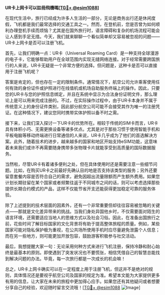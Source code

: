 **UR卡上网卡可以註冊飛機嗎[[TG💪+ @esim1088](https://t.me/s/esim1088)]**

在现代生活中，旅行已经成为许多人生活的一部分，无论是商务出行还是休闲度假，飞机都是我们最常选择的交通工具之一。然而，在登机前，您是否曾为如何顺利办理登机手续而烦恼？尤其是在国外旅行时，语言障碍和复杂的机场流程可能会让人感到手足无措。今天，我们就来聊聊一个看似简单却又容易被忽视的问题——UR卡上网卡是否可以注册飞机。

首先，让我们明确一点：UR卡（Universal Roaming Card）是一种支持全球漫游的电子卡，它能够帮助用户在全球范围内实现无缝网络连接。对于经常需要跨国旅行的人来说，UR卡无疑是一个非常方便的选择。但问题是，这种卡是否可以直接用于注册飞机呢？

答案是肯定的，但也存在一定的限制条件。通常情况下，航空公司允许乘客使用任何有效的身份证件或护照进行在线值机或机场自助服务终端上的操作。因此，只要您的UR卡与您的护照信息绑定，并且在系统中显示为合法身份证明文件，那么理论上是可以用来完成注册的。不过，在实际操作过程中，由于UR卡本身并不属于传统意义上的身份证件类别，因此部分航空公司可能不会接受其作为唯一的注册凭证。在这种情况下，建议您同时携带实体护照以备不时之需。

接下来，让我们深入探讨一下UR卡的优势所在。相较于传统的SIM卡而言，UR卡具有体积小巧、无需更换设备等诸多优点。尤其是对于那些习惯于使用智能手机和平板电脑等移动终端进行日常通信的人来说，UR卡几乎成为了他们的首选解决方案。此外，随着技术的进步，越来越多的国家和地区开始支持eSIM功能，这意味着未来我们或许不再需要随身携带多张物理卡片就能享受到高质量的国际数据服务。

当然啦，尽管UR卡有着诸多便利之处，但在具体使用时还是需要注意一些细节问题。比如，在购买UR卡之前最好先确认目的地是否支持该类型的服务；另外还要留意套餐内容是否符合自己的需求，避免因超出流量限额而产生额外费用。如果您计划长期驻留在某个国家或者频繁往返于不同城市之间的话，则可以考虑选择那些提供长期合约模式的产品，这样不仅能节省开支还能获得更加稳定可靠的服务体验。

除了上述提到的技术层面的因素外，还有一个非常重要但却往往容易被忽略的关键点——那就是文化差异带来的挑战。当我们身处异国他乡时，不仅需要面对陌生的语言环境，还需要适应当地人的思维方式以及社会习俗。因此，在准备出国旅行之前，花些时间了解目标国家的文化背景将有助于提高整体旅程的质量。例如，某些国家可能对隐私保护极为重视，在公共场所使用手机时应尽量避免泄露个人信息；而在另一些地方，则可能更加开放包容，鼓励游客积极参与社交活动。

最后，我想提醒大家一句：无论采用何种方式来进行飞机注册，保持冷静和耐心始终是最基本的原则。即使遇到了突发状况也不要慌张，相信凭借自己的智慧总能找到解决问题的办法。毕竟，每一次旅行都是一次成长的机会嘛！

总之，UR卡上网卡确实可以在一定程度上用于注册飞机，但这并不是绝对的规则，具体情况还是要视乎航空公司及国家的规定为准。希望本文能为大家提供更多有用的信息，让大家在未来的旅程中更加得心应手。如果您还有其他疑问或者想要分享自己的经验，欢迎随时留言交流哦！[[TG💪+ @esim1088](https://t.me/s/esim1088) ![Image](https://i.postimg.cc/4NQfJmqS/Snipaste-2025-05-13-00-14-12.png)]